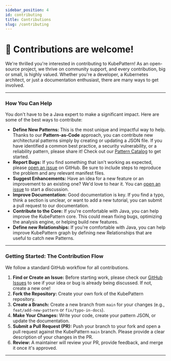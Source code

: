 ```yaml
---
sidebar_position: 4
id: contributing
title: Contributions
slug: /contributing
---
```

# 🚀 Contributions are welcome!

We're thrilled you're interested in contributing to KubePattern! As an open-source project, we thrive on community support, and every contribution, big or small, is highly valued. Whether you're a developer, a Kubernetes architect, or just a documentation enthusiast, there are many ways to get involved.

---

### How You Can Help

You don't have to be a Java expert to make a significant impact. Here are some of the best ways to contribute:

* **Define New Patterns:** This is the most unique and impactful way to help. Thanks to our **Pattern-as-Code** approach, you can contribute new architectural patterns simply by creating or updating a JSON file. If you have identified a common best practice, a security vulnerability, or a reliability pattern, please share it! Check out our [Pattern Catalog](https://github.com/GabrieleGroppo/kubepattern-registry) to get started.
* **Report Bugs:** If you find something that isn't working as expected, please [open an issue](https://github.com/GabrieleGroppo/kubepattern/issues) on GitHub. Be sure to include steps to reproduce the problem and any relevant manifest files.
* **Suggest Enhancements:** Have an idea for a new feature or an improvement to an existing one? We'd love to hear it. You can [open an issue](https://github.com/GabrieleGroppo/kubepattern/issues) to start a discussion.
* **Improve Documentation:** Good documentation is key. If you find a typo, think a section is unclear, or want to add a new tutorial, you can submit a pull request to our documentation.
* **Contribute to the Core:** If you're comfortable with Java, you can help improve the KubePattern core. This could mean fixing bugs, optimizing the analysis engine, or helping build new features.
* **Define new Relationships:** If you're comfortable with Java, you can help improve KubePattern graph by defining new Relationships that are useful to catch new Patterns.
---

### Getting Started: The Contribution Flow

We follow a standard GitHub workflow for all contributions.

1.  **Find or Create an Issue:** Before starting work, please check our [GitHub Issues](https://github.com/GabrieleGroppo/kubepattern/issues) to see if your idea or bug is already being discussed. If not, create a new one!
2.  **Fork the Repository:** Create your own fork of the KubePattern repository.
3.  **Create a Branch:** Create a new branch from `main` for your changes (e.g., `feat/add-new-pattern` or `fix/typo-in-docs`).
4.  **Make Your Changes:** Write your code, create your pattern JSON, or update the documentation.
5.  **Submit a Pull Request (PR):** Push your branch to your fork and open a pull request against the KubePattern `main` branch. Please provide a clear description of your changes in the PR.
6.  **Review:** A maintainer will review your PR, provide feedback, and merge it once it's approved.

---